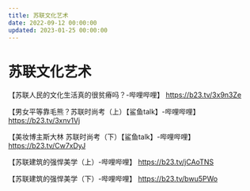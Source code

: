 ```yaml
---
title: 苏联文化艺术
date: 2022-09-12 00:00:00
updated: 2023-01-25 00:00:00
---
```


# 苏联文化艺术

【苏联人民的文化生活真的很贫瘠吗？-哔哩哔哩】 https://b23.tv/3x9n3Ze

【男女平等靠毛熊？苏联时尚考（上）【鲨鱼talk】-哔哩哔哩】 https://b23.tv/3xnv1Vj

【美妆博主斯大林 苏联时尚考（下）【鲨鱼talk】-哔哩哔哩】 https://b23.tv/Cw7xDyJ

【苏联建筑的强悍美学（上）-哔哩哔哩】 https://b23.tv/jCAoTNS

【苏联建筑的强悍美学（下）-哔哩哔哩】 https://b23.tv/bwu5PWo
